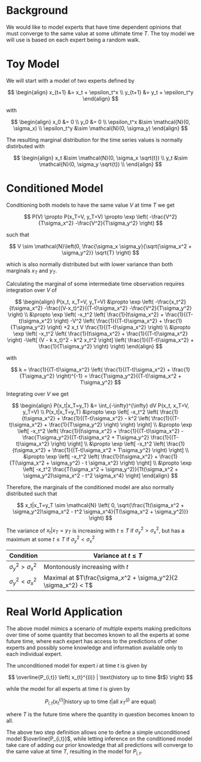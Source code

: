 # Background

We would like to model experts that have time dependent opinions that must converge to the same value at some ultimate time $T$.
The toy model we will use is based on each expert being a random walk.

# Toy Model

We will start with a model of two experts defined by

$$
\begin{align}
x_{t+1} &= x_t + \epsilon_t^x \\
y_{t+1} &= y_t + \epsilon_t^y
\end{align}
$$

with

$$
\begin{align}
x_0 &= 0 \\
y_0 &= 0 \\
\epsilon_t^x &\sim \mathcal{N}(0, \sigma_x) \\
\epsilon_t^y &\sim \mathcal{N}(0, \sigma_y)
\end{align}
$$

The resulting marginal distribution for the time series values is normally distirbuted with

$$
\begin{align}
x_t &\sim \mathcal{N}(0, \sigma_x \sqrt{t}) \\
y_t &\sim \mathcal{N}(0, \sigma_y \sqrt{t}) \\
\end{align}
$$

# Conditioned Model

Conditioning both models to have the same value $V$ at time $T$ we get

$$
P(V) \propto P(x_T=V, y_T=V) \propto \exp \left( -\frac{V^2}{T\sigma_x^2} -\frac{V^2}{T\sigma_y^2} \right)
$$

such that

$$
V \sim \mathcal{N}\left(0, \frac{\sigma_x \sigma_y}{\sqrt{\sigma_x^2 + \sigma_y^2}} \sqrt{T} \right)
$$

which is also normally distributed but with lower variance than both marginals $x_T$ and $y_T$.

Calculating the marginal of some intermediate time observation requires integration over $V$ of

$$
\begin{align}
P(x_t, x_T=V, y_T=V) &\propto \exp \left( -\frac{x_t^2}{t\sigma_x^2} -\frac{(V-x_t)^2}{(T-t)\sigma_x^2} -\frac{V^2}{T\sigma_y^2} \right) \\
&\propto \exp \left( 
  -x_t^2 \left( \frac{1}{t\sigma_x^2} + \frac{1}{(T-t)\sigma_x^2} \right)
  -V^2 \left( \frac{1}{(T-t)\sigma_x^2} + \frac{1}{T\sigma_y^2} \right)
  +2 x_t V \frac{1}{(T-t)\sigma_x^2} \right) \\
&\propto \exp \left( 
  -x_t^2 \left( \frac{1}{t\sigma_x^2} + \frac{1}{(T-t)\sigma_x^2} \right)
  -\left[ (V - k x_t)^2 - k^2 x_t^2 \right] \left( \frac{1}{(T-t)\sigma_x^2} + \frac{1}{T\sigma_y^2} \right) \right)
\end{align}
$$

with

$$
k = \frac{1}{(T-t)\sigma_x^2} \left( \frac{1}{(T-t)\sigma_x^2} + \frac{1}{T\sigma_y^2} \right)^{-1} = \frac{T\sigma_y^2}{(T-t)\sigma_x^2 + T\sigma_y^2}
$$

Integrating over $V$ we get

$$
\begin{align}
P(x_t|x_T=y_T) &= \int_{-\infty}^{\infty} dV P(x_t, x_T=V, y_T=V) \\
P(x_t|x_T=y_T) &\propto \exp \left[ -x_t^2 \left(
  \frac{1}{t\sigma_x^2} + \frac{1}{(T-t)\sigma_x^2} -
  k^2 \left( \frac{1}{(T-t)\sigma_x^2} + \frac{1}{T\sigma_y^2} \right) \right) \right] \\
&\propto \exp \left[ -x_t^2 \left( 
  \frac{1}{t\sigma_x^2} + \frac{1}{(T-t)\sigma_x^2} -
  \frac{T\sigma_y^2}{(T-t)\sigma_x^2 + T\sigma_y^2} \frac{1}{(T-t)\sigma_x^2} \right) \right] \\
&\propto \exp \left[ -x_t^2 \left( 
  \frac{1}{t\sigma_x^2} +
  \frac{1}{(T-t)\sigma_x^2 + T\sigma_y^2} \right) \right] \\
&\propto \exp \left[ -x_t^2 \left( 
  \frac{1}{t\sigma_x^2} +
  \frac{1}{T(\sigma_x^2 + \sigma_y^2) - t \sigma_x^2} \right) \right] \\
&\propto \exp \left[ -x_t^2
  \frac{T(\sigma_x^2 + \sigma_y^2)}{Tt(\sigma_x^2 + \sigma_y^2)\sigma_x^2 - t^2 \sigma_x^4} \right]
\end{align}
$$

Therefore, the marginals of the conditioned model are also normally distributed such that

$$
x_t|x_T=y_T \sim \mathcal{N} \left( 0, \sqrt{\frac{Tt(\sigma_x^2 + \sigma_y^2)\sigma_x^2 - t^2 \sigma_x^4}{T(\sigma_x^2 + \sigma_y^2)}} \right)
$$

The variance of $x_t|x_T=y_T$ is increasing with $t \le T$ if $\sigma_y^2 > \sigma_x^2$,
but has a maximum at some $t \le T$ if $\sigma_y^2 < \sigma_x^2$

| Condition | Variance at $t \le T$ |
|-|-|
| $\sigma_y^2 > \sigma_x^2$ | Montonously increasing with $t$ |
| $\sigma_y^2 < \sigma_x^2$ | Maximal at $T\frac{\sigma_x^2 + \sigma_y^2}{2 \sigma_x^2} < T$ |

# Real World Application

The above model mimics a scenario of multiple experts making predicitons over time of some quantity
that becomes known to all the experts at some future time,
where each expert has access to the predictions of other experts and possibly some knowledge and information
available only to each individual expert.

The unconditioned model for expert $i$ at time $t$ is given by

$$
\overline{P_{i,t}} \left( x_{t}^{(i)} | \text{history up to time $t$} \right)
$$

while the model for all experts at time $t$ is given by

$$
P_{i,t} \left( x_{t}^{(i)} | \text{history up to time $t$} | \text{all $x_T^{(j)}$ are equal} \right)
$$

where $T$ is the future time where the quantity in question becomes known to all.

The above two step definition allows one to define a simple unconditioned model $\overline{P_{i,t}}$, while
letting inference on the conditioned model take care of adding our prior knowledge that all predictions
will converge to the same value at time $T$, resulting in the model for $P_{i,t}$.






